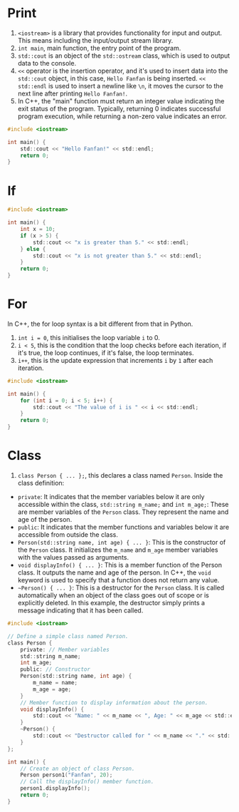 # Print

1. `<iostream>` is a library that provides functionality for input and output. This means including the input/output stream library.
2. `int main`, main function, the entry point of the program.
3. `std::cout` is an object of the `std::ostream` class, which is used to output data to the console.
4. `<<` operator is the insertion operator, and it's used to insert data into the `std::cout` object, in this case, `Hello Fanfan` is being inserted. `<< std::endl` is used to insert a newline like `\n`, it moves the cursor to the next line after printing `Hello Fanfan!`.
5. In C++, the "main" function must return an integer value indicating the exit status of the program. Typically, returning 0 indicates successful program execution, while returning a non-zero value indicates an error.

```c
#include <iostream>

int main() { 
    std::cout << "Hello Fanfan!" << std::endl;
    return 0; 
}
```

# If 

```c
#include <iostream>

int main() {
    int x = 10;
    if (x > 5) {
        std::cout << "x is greater than 5." << std::endl;
    } else {
        std::cout << "x is not greater than 5." << std::endl;
    }
    return 0;
}
```



# For

In C++, the for loop syntax is a bit different from that in Python.
1. `int i = 0`, this initialises the loop variable `i` to 0.
2. `i < 5`, this is the condition that the loop checks before each iteration, if it's true, the loop continues, if it's false, the loop terminates.
3. `i++`, this is the update expression that increments `i` by `1` after each iteration.

```c
#include <iostream>

int main() {
    for (int i = 0; i < 5; i++) {
        std::cout << "The value of i is " << i << std::endl;
    }
    return 0;
}
```

# Class

1. `class Person { ... };`, this declares a class named `Person`. Inside the class definition:
- `private`: It indicates that the member variables below it are only accessible within the class, `std::string m_name;` and `int m_age;`: These are member variables of the `Person` class. They represent the name and age of the person.
- `public`: It indicates that the member functions and variables below it are accessible from outside the class.
- `Person(std::string name, int age) { ... }`: This is the constructor of the `Person` class. It initializes the `m_name` and `m_age` member variables with the values passed as arguments.
- `void displayInfo() { ... }`: This is a member function of the Person class. It outputs the name and age of the person. In C++, the `void` keyword is used to specify that a function does not return any value.
- `~Person() { ... }`: This is a destructor for the `Person` class. It is called automatically when an object of the class goes out of scope or is explicitly deleted. In this example, the destructor simply prints a message indicating that it has been called.




```c
#include <iostream>

// Define a simple class named Person.
class Person {
    private: // Member variables
    std::string m_name;
    int m_age;
    public: // Constructor
    Person(std::string name, int age) {
        m_name = name;
        m_age = age;
    }
    // Member function to display information about the person.
    void displayInfo() {
        std::cout << "Name: " << m_name << ", Age: " << m_age << std::endl;
    }
    ~Person() {
        std::cout << "Destructor called for " << m_name << "." << std::endl;
    }
};

int main() {
    // Create an object of class Person.
    Person person1("Fanfan", 20);
    // Call the displayInfo() member function.
    person1.displayInfo();
    return 0;
}
```
